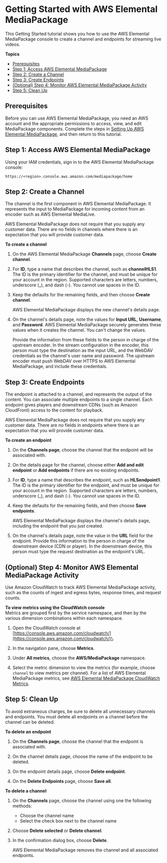 # Getting Started with AWS Elemental MediaPackage<a name="getting-started"></a>

This Getting Started tutorial shows you how to use the AWS Elemental MediaPackage console to create a channel and endpoints for streaming live videos\.

**Topics**
+ [Prerequisites](#create-iam)
+ [Step 1: Access AWS Elemental MediaPackage](#access-emp)
+ [Step 2: Create a Channel](#create-channel)
+ [Step 3: Create Endpoints](#create-endpoint)
+ [\(Optional\) Step 4: Monitor AWS Elemental MediaPackage Activity](#monitor-emp)
+ [Step 5: Clean Up](#clean-up)

## Prerequisites<a name="create-iam"></a>

Before you can use AWS Elemental MediaPackage, you need an AWS account and the appropriate permissions to access, view, and edit MediaPackage components\. Complete the steps in [Setting Up AWS Elemental MediaPackage](setting-up.md), and then return to this tutorial\.

## Step 1: Access AWS Elemental MediaPackage<a name="access-emp"></a>

Using your IAM credentials, sign in to the AWS Elemental MediaPackage console:

```
https://<region>.console.aws.amazon.com/mediapackage/home
```

## Step 2: Create a Channel<a name="create-channel"></a>

The channel is the first component in AWS Elemental MediaPackage\. It represents the input to MediaPackage for incoming content from an encoder such as AWS Elemental MediaLive\. 

AWS Elemental MediaPackage does not require that you supply any customer data\. There are no fields in channels where there is an expectation that you will provide customer data\.

**To create a channel**

1. On the AWS Elemental MediaPackage **Channels** page, choose **Create channel**\.

1. For **ID**, type a name that describes the channel, such as **channelHLS1**\. The ID is the primary identifier for the channel, and must be unique for your account in the region\. Supported characters are letters, numbers, underscore \(\_\), and dash \(\-\)\. You cannot use spaces in the ID\.

1. Keep the defaults for the remaining fields, and then choose **Create channel**\.

   AWS Elemental MediaPackage displays the new channel's details page\.

1. On the channel's details page, note the values for **Input URL**, **Username**, and **Password**\. AWS Elemental MediaPackage securely generates these values when it creates the channel\. You can't change the values\. 

   Provide the information from these fields to the person in charge of the upstream encoder\. In the stream configuration in the encoder, this person must type the destination as the input URL, and the WebDAV credentials as the channel's user name and password\. The upstream encoder must push WebDAV over HTTPS to AWS Elemental MediaPackage, and include these credentials\.

## Step 3: Create Endpoints<a name="create-endpoint"></a>

The endpoint is attached to a channel, and represents the output of the content\. You can associate multiple endpoints to a single channel\. Each endpoint gives players and downstream CDNs \(such as Amazon CloudFront\) access to the content for playback\. 

AWS Elemental MediaPackage does not require that you supply any customer data\. There are no fields in endpoints where there is an expectation that you will provide customer data\.

**To create an endpoint**

1. On the **Channels page**, choose the channel that the endpoint will be associated with\.

1. On the details page for the channel, choose either **Add and edit endpoint** or **Add endpoints** if there are no existing endpoints\.

1. For **ID**, type a name that describes the endpoint, such as **HLSendpoint1**\. The ID is the primary identifier for the endpoint, and must be unique for your account in the region\. Supported characters are letters, numbers, underscore \(\_\), and dash \(\-\)\. You cannot use spaces in the ID\.

1. Keep the defaults for the remaining fields, and then choose **Save endpoints**\.

   AWS Elemental MediaPackage displays the channel's details page, including the endpoint that you just created\.

1. On the channel's details page, note the value in the **URL** field for the endpoint\. Provide this information to the person in charge of the downstream device \(CDN or player\)\. In the downstream device, this person must type the request destination as the endpoint's URL\.

## \(Optional\) Step 4: Monitor AWS Elemental MediaPackage Activity<a name="monitor-emp"></a>

Use Amazon CloudWatch to track AWS Elemental MediaPackage activity, such as the counts of ingest and egress bytes, response times, and request counts\.

**To view metrics using the CloudWatch console**  
Metrics are grouped first by the service namespace, and then by the various dimension combinations within each namespace\.

1. Open the CloudWatch console at [https://console.aws.amazon.com/cloudwatch/](https://console.aws.amazon.com/cloudwatch/)\.

1. In the navigation pane, choose **Metrics**\.

1. Under **All metrics**, choose the **AWS/MediaPackage** namespace\.

1. Select the metric dimension to view the metrics \(for example, choose `channel` to view metrics per channel\)\. For a list of AWS Elemental MediaPackage metrics, see [AWS Elemental MediaPackage CloudWatch Metrics](monitoring-cloudwatch.md#metrics)\.

## Step 5: Clean Up<a name="clean-up"></a>

To avoid extraneous charges, be sure to delete all unnecessary channels and endpoints\. You must delete all endpoints on a channel before the channel can be deleted\.

**To delete an endpoint**

1. On the **Channels page**, choose the channel that the endpoint is associated with\.

1. On the channel details page, choose the name of the endpoint to be deleted\.

1. On the endpoint details page, choose **Delete endpoint**\.

1. On the **Delete Endpoints** page, choose **Save all**\.

**To delete a channel**

1. On the **Channels** page, choose the channel using one the following methods: 
   + Choose the channel name
   + Select the check box next to the channel name

1. Choose **Delete selected** or **Delete channel**\.

1. In the confirmation dialog box, choose **Delete**\.

   AWS Elemental MediaPackage removes the channel and all associated endpoints\.